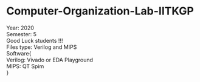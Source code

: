 # Computer-Organization-Lab-IITKGP  
Year: 2020  
Semester: 5  
Good Luck students !!!  
Files type: Verilog and MIPS  
Software{  
Verilog: Vivado or EDA Playground  
MIPS: QT Spim  
}
